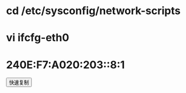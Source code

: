 # cd /etc/sysconfig/network-scripts
# vi ifcfg-eth0
# 240E:F7:A020:203::8:1
<td><button class="button" onclick="copyToClipboard('https://live.zbds.top/tv/iptv4.txt')">快速复制</button></td>